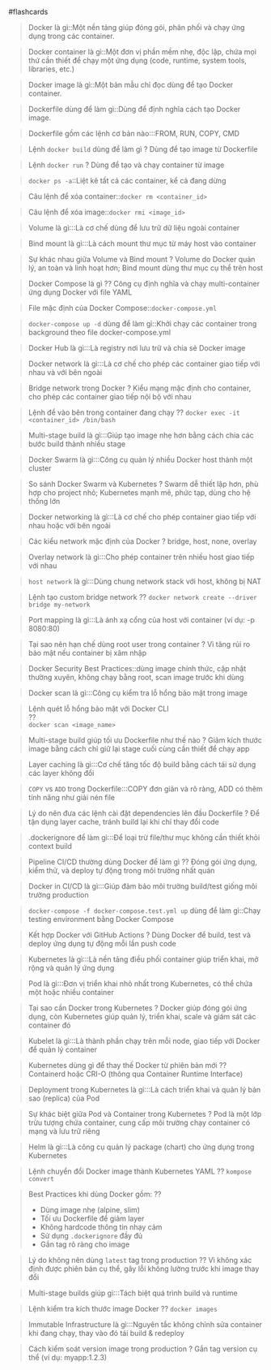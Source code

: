#flashcards 
> Docker là gì::Một nền tảng giúp đóng gói, phân phối và chạy ứng dụng trong các container.
<!--SR:!2025-03-29,2,248-->

> Docker container là gì::Một đơn vị phần mềm nhẹ, độc lập, chứa mọi thứ cần thiết để chạy một ứng dụng (code, runtime, system tools, libraries, etc.)
<!--SR:!2025-03-29,2,248-->

> Docker image là gì::Một bản mẫu chỉ đọc dùng để tạo Docker container.
<!--SR:!2025-03-29,2,248-->

> Dockerfile dùng để làm gì::Dùng để định nghĩa cách tạo Docker image.
<!--SR:!2025-03-29,2,248-->

> Dockerfile gồm các lệnh cơ bản nào:::FROM, RUN, COPY, CMD
<!--SR:!2025-03-29,2,248!2025-03-29,2,248-->

> Lệnh `docker build` dùng để làm gì
> ?
> Dùng để tạo image từ Dockerfile
<!--SR:!2025-03-29,2,248-->

> Lệnh `docker run`
> ?
> Dùng để tạo và chạy container từ image
<!--SR:!2025-03-29,2,248-->

> `docker ps -a`::Liệt kê tất cả các container, kể cả đang dừng
<!--SR:!2025-03-29,2,248-->

> Câu lệnh để xóa container::`docker rm <container_id>`
<!--SR:!2025-03-29,2,248-->

> Câu lệnh để xóa image::`docker rmi <image_id>`
<!--SR:!2025-03-29,2,248-->

> Volume là gì:::Là cơ chế dùng để lưu trữ dữ liệu ngoài container
<!--SR:!2025-03-29,2,248!2025-03-29,2,248-->

> Bind mount là gì:::Là cách mount thư mục từ máy host vào container
<!--SR:!2025-03-29,2,248!2025-03-29,2,248-->

> Sự khác nhau giữa Volume và Bind mount
> ?
> Volume do Docker quản lý, an toàn và linh hoạt hơn; Bind mount dùng thư mục cụ thể trên host
<!--SR:!2025-03-29,2,248-->

> Docker Compose là gì
> ??
> Công cụ định nghĩa và chạy multi-container ứng dụng Docker với file YAML
<!--SR:!2025-03-29,2,248!2025-03-29,2,248-->

> File mặc định của Docker Compose::`docker-compose.yml`
<!--SR:!2025-03-29,2,248-->

> `docker-compose up -d` dùng để làm gì::Khởi chạy các container trong background theo file docker-compose.yml
<!--SR:!2025-03-29,2,248-->

> Docker Hub là gì:::Là registry nơi lưu trữ và chia sẻ Docker image
<!--SR:!2025-03-29,2,248!2025-03-29,2,248-->

> Docker network là gì:::Là cơ chế cho phép các container giao tiếp với nhau và với bên ngoài
<!--SR:!2025-03-29,2,248!2025-03-29,2,248-->

> Bridge network trong Docker
> ?
> Kiểu mạng mặc định cho container, cho phép các container giao tiếp nội bộ với nhau
<!--SR:!2025-03-29,2,248-->

> Lệnh để vào bên trong container đang chạy
> ??
> `docker exec -it <container_id> /bin/bash`
<!--SR:!2025-03-29,2,248!2025-03-29,2,248-->

> Multi-stage build là gì:::Giúp tạo image nhẹ hơn bằng cách chia các bước build thành nhiều stage
<!--SR:!2025-03-29,2,248!2025-03-29,2,248-->

> Docker Swarm là gì:::Công cụ quản lý nhiều Docker host thành một cluster
<!--SR:!2025-03-29,2,248!2025-03-29,2,248-->

> So sánh Docker Swarm và Kubernetes
> ?
> Swarm dễ thiết lập hơn, phù hợp cho project nhỏ; Kubernetes mạnh mẽ, phức tạp, dùng cho hệ thống lớn
<!--SR:!2025-03-29,2,248-->

> Docker networking là gì:::Là cơ chế cho phép container giao tiếp với nhau hoặc với bên ngoài
<!--SR:!2025-03-29,2,248!2025-03-29,2,248-->

> Các kiểu network mặc định của Docker
> ?
> bridge, host, none, overlay
<!--SR:!2025-03-29,2,248-->

> Overlay network là gì:::Cho phép container trên nhiều host giao tiếp với nhau
<!--SR:!2025-03-29,2,248!2025-03-29,2,248-->

> `host network` là gì:::Dùng chung network stack với host, không bị NAT
<!--SR:!2025-03-29,2,248!2025-03-29,2,248-->

> Lệnh tạo custom bridge network
> ??
> `docker network create --driver bridge my-network`
<!--SR:!2025-03-29,2,248!2025-03-29,2,248-->

> Port mapping là gì:::Là ánh xạ cổng của host với container (ví dụ: -p 8080:80)
<!--SR:!2025-03-29,2,248!2025-03-29,2,248-->

> Tại sao nên hạn chế dùng root user trong container
> ?
> Vì tăng rủi ro bảo mật nếu container bị xâm nhập
<!--SR:!2025-03-29,2,248-->

> Docker Security Best Practices::dùng image chính thức, cập nhật thường xuyên, không chạy bằng root, scan image trước khi dùng
<!--SR:!2025-03-29,2,248-->

> Docker scan là gì:::Công cụ kiểm tra lỗ hổng bảo mật trong image
<!--SR:!2025-03-29,2,248!2025-03-29,2,248-->

> Lệnh quét lỗ hổng bảo mật với Docker CLI  
>??  
> `docker scan <image_name>`

> Multi-stage build giúp tối ưu Dockerfile như thế nào
> ?
> Giảm kích thước image bằng cách chỉ giữ lại stage cuối cùng cần thiết để chạy app
<!--SR:!2025-03-29,2,248-->

> Layer caching là gì:::Cơ chế tăng tốc độ build bằng cách tái sử dụng các layer không đổi
<!--SR:!2025-03-29,2,248!2025-03-29,2,248-->

> `COPY` vs `ADD` trong Dockerfile:::COPY đơn giản và rõ ràng, ADD có thêm tính năng như giải nén file
<!--SR:!2025-03-29,2,248!2025-03-29,2,248-->

> Lý do nên đưa các lệnh cài đặt dependencies lên đầu Dockerfile
> ?
> Để tận dụng layer cache, tránh build lại khi chỉ thay đổi code
<!--SR:!2025-03-29,2,248-->

> .dockerignore để làm gì:::Để loại trừ file/thư mục không cần thiết khỏi context build
<!--SR:!2025-03-29,2,248!2025-03-29,2,248-->

> Pipeline CI/CD thường dùng Docker để làm gì
> ??
> Đóng gói ứng dụng, kiểm thử, và deploy tự động trong môi trường nhất quán
<!--SR:!2025-03-29,2,248!2025-03-29,2,248-->

> Docker in CI/CD là gì:::Giúp đảm bảo môi trường build/test giống môi trường production
<!--SR:!2025-03-29,2,248!2025-03-29,2,248-->

> `docker-compose -f docker-compose.test.yml up` dùng để làm gì::Chạy testing environment bằng Docker Compose
<!--SR:!2025-03-29,2,248-->

> Kết hợp Docker với GitHub Actions
> ?
> Dùng Docker để build, test và deploy ứng dụng tự động mỗi lần push code
<!--SR:!2025-03-29,2,248-->

> Kubernetes là gì:::Là nền tảng điều phối container giúp triển khai, mở rộng và quản lý ứng dụng
<!--SR:!2025-03-29,2,248!2025-03-29,2,248-->

> Pod là gì:::Đơn vị triển khai nhỏ nhất trong Kubernetes, có thể chứa một hoặc nhiều container
<!--SR:!2025-03-29,2,248!2025-03-29,2,248-->

> Tại sao cần Docker trong Kubernetes
> ?
> Docker giúp đóng gói ứng dụng, còn Kubernetes giúp quản lý, triển khai, scale và giám sát các container đó
<!--SR:!2025-03-29,2,248-->

> Kubelet là gì:::Là thành phần chạy trên mỗi node, giao tiếp với Docker để quản lý container
<!--SR:!2025-03-29,2,248!2025-03-29,2,248-->

> Kubernetes dùng gì để thay thế Docker từ phiên bản mới
> ??
> Containerd hoặc CRI-O (thông qua Container Runtime Interface)
<!--SR:!2025-03-29,2,248!2025-03-29,2,248-->

> Deployment trong Kubernetes là gì:::Là cách triển khai và quản lý bản sao (replica) của Pod
<!--SR:!2025-03-29,2,248!2025-03-29,2,248-->

> Sự khác biệt giữa Pod và Container trong Kubernetes
> ?
> Pod là một lớp trừu tượng chứa container, cung cấp môi trường chạy container có mạng và lưu trữ riêng
<!--SR:!2025-03-29,2,248-->

> Helm là gì:::Là công cụ quản lý package (chart) cho ứng dụng trong Kubernetes
<!--SR:!2025-03-29,2,248!2025-03-29,2,248-->

> Lệnh chuyển đổi Docker image thành Kubernetes YAML
> ??
> `kompose convert`
<!--SR:!2025-03-29,2,248!2025-03-29,2,248-->

> Best Practices khi dùng Docker gồm:
> ??
> - Dùng image nhẹ (alpine, slim)
> - Tối ưu Dockerfile để giảm layer
> - Không hardcode thông tin nhạy cảm
> - Sử dụng `.dockerignore` đầy đủ
> - Gắn tag rõ ràng cho image
<!--SR:!2025-03-29,2,248!2025-03-29,2,248-->


> Lý do không nên dùng `latest` tag trong production
> ??
> Vì không xác định được phiên bản cụ thể, gây lỗi không lường trước khi image thay đổi
<!--SR:!2025-03-29,2,248!2025-03-29,2,248-->

> Multi-stage builds giúp gì:::Tách biệt quá trình build và runtime
<!--SR:!2025-03-29,2,248!2025-03-29,2,248-->

> Lệnh kiểm tra kích thước image Docker
> ??
> `docker images`
<!--SR:!2025-03-29,2,248!2025-03-29,2,248-->

> Immutable Infrastructure là gì:::Nguyên tắc không chỉnh sửa container khi đang chạy, thay vào đó tái build & redeploy
<!--SR:!2025-03-29,2,248!2025-03-29,2,248-->

> Cách kiểm soát version image trong production
>?
> Gắn tag version cụ thể (ví dụ: myapp:1.2.3)
<!--SR:!2025-03-29,2,248-->

